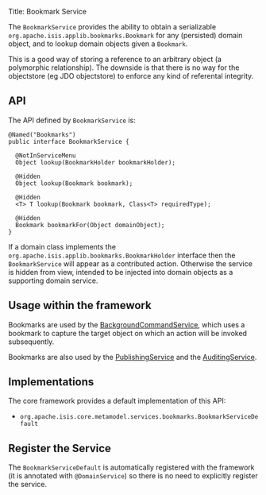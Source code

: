 Title: Bookmark Service

The `BookmarkService` provides the ability to obtain a serializable `org.apache.isis.applib.bookmarks.Bookmark` for any (persisted) domain object, and to lookup domain objects given a `Bookmark`.

This is a good way of storing a reference to an arbitrary object (a polymorphic relationship).  The downside is that there is no way for the objectstore (eg JDO objectstore) to enforce any kind of referental integrity.


## API

The API defined by `BookmarkService` is:

    @Named("Bookmarks")
    public interface BookmarkService {

      @NotInServiceMenu
      Object lookup(BookmarkHolder bookmarkHolder);

      @Hidden
      Object lookup(Bookmark bookmark);

      @Hidden
      <T> T lookup(Bookmark bookmark, Class<T> requiredType);

      @Hidden
      Bookmark bookmarkFor(Object domainObject);
    }

If a domain class implements the `org.apache.isis.applib.bookmarks.BookmarkHolder` interface then the `BookmarkService` will appear as a contributed action.  Otherwise the service is hidden from view, intended to be injected into domain objects as a supporting domain service.


## Usage within the framework

Bookmarks are used by the [BackgroundCommandService](./background-service.html), which uses a bookmark to capture the target object on which an action will be invoked subsequently.

Bookmarks are also used by the [PublishingService](./publishing-service.html) and the [AuditingService](./auditing-service.html).


## Implementations

The core framework provides a default implementation of this API:

* `org.apache.isis.core.metamodel.services.bookmarks.BookmarkServiceDefault`


## Register the Service

The `BookmarkServiceDefault` is automatically registered with the framework (it is annotated with `@DomainService`) so there is no need to explicitly register the service.

